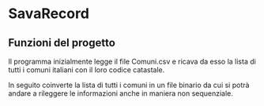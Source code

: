 # SavaRecord

## Funzioni del progetto

Il programma inizialmente legge il file Comuni.csv e ricava da esso la lista di tutti i comuni italiani con il loro codice catastale.

In seguito coinverte la lista di tutti i comuni in un file binario da cui si potrà andare a rileggere le informazioni anche in maniera non sequenziale.
